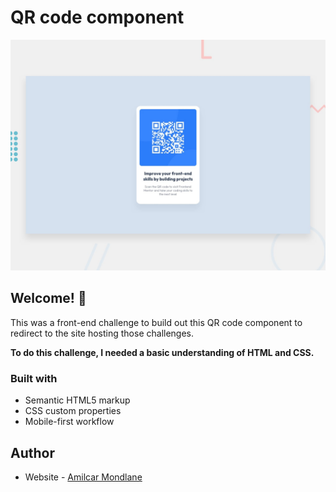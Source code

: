 # QR code component

![Design preview for the QR code component coding challenge](./images/desktop-preview.jpg)

## Welcome! 👋

This was a front-end challenge to build out this QR code component to redirect to the site hosting those challenges.


**To do this challenge, I needed a basic understanding of HTML and CSS.**

### Built with

- Semantic HTML5 markup
- CSS custom properties
- Mobile-first workflow

## Author

- Website - [Amilcar Mondlane](linktr.ee/mon.ami)
